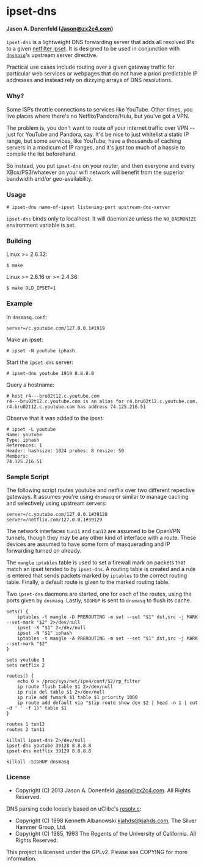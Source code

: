 # ipset-dns
#### Jason A. Donenfeld (<Jason@zx2c4.com>)

`ipset-dns` is a lightweight DNS forwarding server that adds all resolved IPs
to a given [netfilter ipset](http://ipset.netfilter.org/). It is designed to be
used in conjunction with [`dnsmasq`](http://www.thekelleys.org.uk/dnsmasq/doc.html)'s
upstream server directive.

Practical use cases include routing over a given gateway traffic for particular
web services or webpages that do not have a priori predictable IP addresses and
instead rely on dizzying arrays of DNS resolutions.

### Why?

Some ISPs throttle connections to services like YouTube. Other times,
you live places where there's no Netflix/Pandora/Hulu, but you've got a VPN.

The problem is, you don't want to route *all* your internet traffic over VPN -- just
for YouTube and Pandora, say. It'd be nice to just whitelist a static IP range,
but some services, like YouTube, have a thousands of caching servers in a modicum
of IP ranges, and it's just too much of a hassle to compile the list beforehand.

So instead, you put `ipset-dns` on your router, and then everyone and every
XBox/PS3/whatever on your wifi network will benefit from the superior
bandwidth and/or geo-availability.

### Usage

    # ipset-dns name-of-ipset listening-port upstream-dns-server

`ipset-dns` binds only to localhost. It will daemonize unless the `NO_DAEMONIZE`
environment variable is set.

### Building

Linux >= 2.6.32:

    $ make

Linux >= 2.6.16 or >= 2.4.36:

    $ make OLD_IPSET=1

### Example

In `dnsmasq.conf`:

	server=/c.youtube.com/127.0.0.1#1919

Make an ipset:

	# ipset -N youtube iphash

Start the `ipset-dns` server:

	# ipset-dns youtube 1919 8.8.8.8

Query a hostname:

	# host r4---bru02t12.c.youtube.com
	r4---bru02t12.c.youtube.com is an alias for r4.bru02t12.c.youtube.com.
	r4.bru02t12.c.youtube.com has address 74.125.216.51

Observe that it was added to the ipset:

	# ipset -L youtube
	Name: youtube
	Type: iphash
	References: 1
	Header: hashsize: 1024 probes: 8 resize: 50
	Members:
	74.125.216.51


### Sample Script

The following script routes youtube and netflix over two different repective
gateways. It assumes you're using `dnsmasq` or similar to manage caching and
selectively using upstream servers:

	server=/c.youtube.com/127.0.0.1#39128
	server=/netflix.com/127.0.0.1#39129

The network interfaces `tun11` and `tun12` are assumed to be OpenVPN tunnels,
though they may be any other kind of interface with a route. These devices are
assumed to have some form of masquerading and IP forwarding turned on already.

The `mangle` `iptables` table is used to set a firewall mark on packets that
match an ipset tended to by `ipset-dns`. A routing table is created and a rule
is entered that sends packets marked by `iptables` to the correct routing table.
Finally, a default route is given to the marked routing table.

Two `ipset-dns` daemons are started, one for each of the routes, using the ports
given by `dnsmasq`. Lastly, `SIGHUP` is sent to `dnsmasq` to flush its cache.

	sets() {
		iptables -t mangle -D PREROUTING -m set --set "$1" dst,src -j MARK --set-mark "$2" 2>/dev/null
		ipset -X "$1" 2>/dev/null
		ipset -N "$1" iphash
		iptables -t mangle -A PREROUTING -m set --set "$1" dst,src -j MARK --set-mark "$2"
	}

	sets youtube 1
	sets netflix 2

	routes() {
		echo 0 > /proc/sys/net/ipv4/conf/$2/rp_filter
		ip route flush table $1 2>/dev/null
		ip rule del table $1 2>/dev/null
		ip rule add fwmark $1 table $1 priority 1000
		ip route add default via "$(ip route show dev $2 | head -n 1 | cut -d ' ' -f 1)" table $1
	}

	routes 1 tun12
	routes 2 tun11

	killall ipset-dns 2>/dev/null
	ipset-dns youtube 39128 8.8.8.8
	ipset-dns netflix 39129 8.8.8.8

	killall -SIGHUP dnsmasq

### License

* Copyright (C) 2013 Jason A. Donenfeld <Jason@zx2c4.com>. All Rights Reserved.

DNS parsing code loosely based on uClibc's [resolv.c](http://git.uclibc.org/uClibc/tree/libc/inet/resolv.c):

* Copyright (C) 1998 Kenneth Albanowski <kjahds@kjahds.com>, The Silver Hammer Group, Ltd.
* Copyright (C) 1985, 1993 The Regents of the University of California. All Rights Reserved.

This project is licensed under the GPLv2. Please see COPYING for more information.
